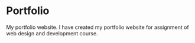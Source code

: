 # Portfolio
My portfolio website. 
I have created my portfolio website for assignment of web design and development course.